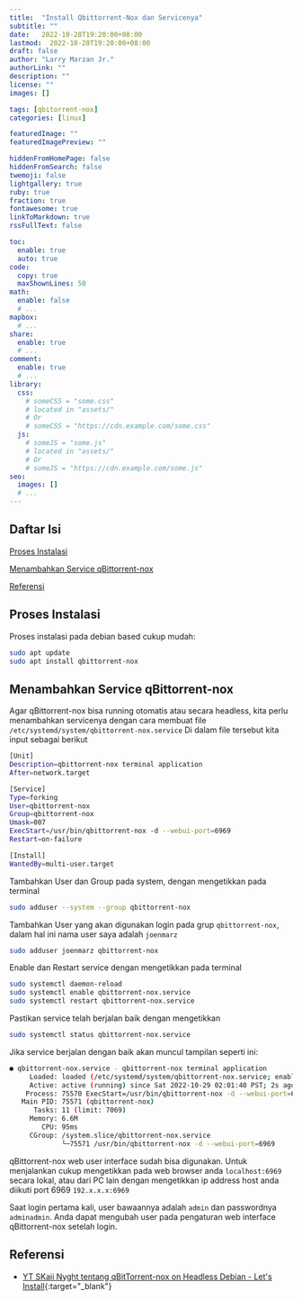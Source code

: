```yaml
---
title:  "Install Qbittorrent-Nox dan Servicenya"
subtitle: ""
date:   2022-10-28T19:20:00+08:00
lastmod:  2022-10-28T19:20:00+08:00
draft: false 
author: "Larry Marzan Jr."
authorLink: ""
description: ""
license: ""
images: [] 

tags: [qbitorrent-nox]
categories: [linux]

featuredImage: ""
featuredImagePreview: ""

hiddenFromHomePage: false
hiddenFromSearch: false
twemoji: false
lightgallery: true
ruby: true
fraction: true
fontawesome: true
linkToMarkdown: true
rssFullText: false

toc:
  enable: true
  auto: true
code:
  copy: true
  maxShownLines: 50
math:
  enable: false
  # ...
mapbox:
  # ...
share:
  enable: true
  # ...
comment:
  enable: true
  # ...
library:
  css:
    # someCSS = "some.css"
    # located in "assets/"
    # Or
    # someCSS = "https://cdn.example.com/some.css"
  js:
    # someJS = "some.js"
    # located in "assets/"
    # Or
    # someJS = "https://cdn.example.com/some.js"
seo:
  images: []
  # ...
---
```


## Daftar Isi  

[Proses Instalasi](#installation)

[Menambahkan Service qBittorrent-nox](#adding-service)

[Referensi](#reference)



<a name="installation"/>

## Proses Instalasi

Proses instalasi pada debian based cukup mudah:
```bash
sudo apt update
sudo apt install qbittorrent-nox
```

<a name="adding-service"/>

## Menambahkan Service qBittorrent-nox

Agar qBittorrent-nox bisa running otomatis atau secara headless, kita perlu menambahkan servicenya dengan cara membuat file `/etc/systemd/system/qbittorrent-nox.service`
Di dalam file tersebut kita input sebagai berikut
```bash
[Unit]
Description=qbittorrent-nox terminal application
After=network.target

[Service]
Type=forking
User=qbittorrent-nox
Group=qbittorrent-nox
Umask=007
ExecStart=/usr/bin/qbittorrent-nox -d --webui-port=6969
Restart=on-failure

[Install]
WantedBy=multi-user.target
```

Tambahkan User dan Group pada system, dengan mengetikkan pada terminal
```bash
sudo adduser --system --group qbittorrent-nox
```

Tambahkan User yang akan digunakan login pada grup `qbittorrent-nox`, dalam hal ini nama user saya adalah `joenmarz`
```bash
sudo adduser joenmarz qbittorrent-nox
```

Enable dan Restart service dengan mengetikkan pada terminal
```bash
sudo systemctl daemon-reload
sudo systemctl enable qbittorrent-nox.service
sudo systemctl restart qbittorrent-nox.service
```

Pastikan service telah berjalan baik dengan mengetikkan
```bash
sudo systemctl status qbittorrent-nox.service
```
Jika service berjalan dengan baik akan muncul tampilan seperti ini:
```bash
● qbittorrent-nox.service - qbittorrent-nox terminal application
     Loaded: loaded (/etc/systemd/system/qbittorrent-nox.service; enabled; vendor preset: enabled)
     Active: active (running) since Sat 2022-10-29 02:01:40 PST; 2s ago
    Process: 75570 ExecStart=/usr/bin/qbittorrent-nox -d --webui-port=6969 (code=exited, status=0/SUCCESS)
   Main PID: 75571 (qbittorrent-nox)
      Tasks: 11 (limit: 7069)
     Memory: 6.6M
        CPU: 95ms
     CGroup: /system.slice/qbittorrent-nox.service
             └─75571 /usr/bin/qbittorrent-nox -d --webui-port=6969
```

qBittorrent-nox web user interface sudah bisa digunakan. Untuk menjalankan cukup mengetikkan pada web browser anda `localhost:6969` secara lokal, atau dari PC lain dengan mengetikkan ip address host anda diikuti port 6969 `192.x.x.x:6969`

Saat login pertama kali, user bawaannya adalah `admin` dan passwordnya `adminadmin`. Anda dapat mengubah user pada pengaturan web interface qBittorrent-nox setelah login.

<a name="reference"/>

## Referensi
- [YT SKaii Nyght tentang qBitTorrent-nox on Headless Debian - Let's Install](https://www.youtube.com/watch?v=NQ3T-2Xf9-c){:target="_blank"}
